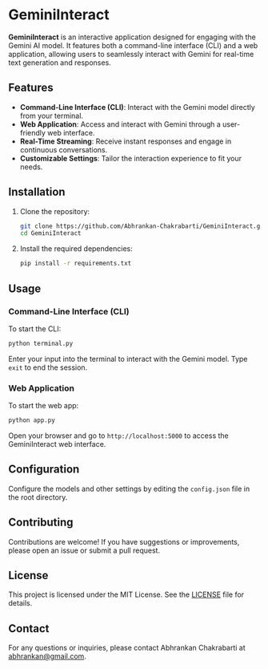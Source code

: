 # GeminiInteract

**GeminiInteract** is an interactive application designed for engaging with the Gemini AI model. It features both a command-line interface (CLI) and a web application, allowing users to seamlessly interact with Gemini for real-time text generation and responses.

## Features

- **Command-Line Interface (CLI)**: Interact with the Gemini model directly from your terminal.
- **Web Application**: Access and interact with Gemini through a user-friendly web interface.
- **Real-Time Streaming**: Receive instant responses and engage in continuous conversations.
- **Customizable Settings**: Tailor the interaction experience to fit your needs.

## Installation

1. Clone the repository:

    ```bash
    git clone https://github.com/Abhrankan-Chakrabarti/GeminiInteract.git
    cd GeminiInteract
    ```

2. Install the required dependencies:

    ```bash
    pip install -r requirements.txt
    ```

## Usage

### Command-Line Interface (CLI)

To start the CLI:

```bash
python terminal.py
```

Enter your input into the terminal to interact with the Gemini model. Type `exit` to end the session.

### Web Application

To start the web app:

```bash
python app.py
```

Open your browser and go to `http://localhost:5000` to access the GeminiInteract web interface.

## Configuration

Configure the models and other settings by editing the `config.json` file in the root directory.

## Contributing

Contributions are welcome! If you have suggestions or improvements, please open an issue or submit a pull request.

## License

This project is licensed under the MIT License. See the [LICENSE](LICENSE) file for details.

## Contact

For any questions or inquiries, please contact Abhrankan Chakrabarti at abhrankan@gmail.com.